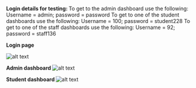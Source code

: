 <b> Login details for testing: </b>
To get to the admin dashboard use the following: Username = admin; password = password
To get to one of the student dashboards use the following: Username = 100; password = student228
To get to one of the staff dashboards use the following: Username = 92; password = staff136

<b> Login page </b>
  
  ![alt text](https://i.imgur.com/qmqwCF1.png)
  
<b> Admin dashboard </b>
  ![alt text](https://i.imgur.com/pghnAz2.png)
  
<b> Student dashboard </b>
  ![alt text](https://i.imgur.com/Au5Azbg.png)
